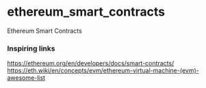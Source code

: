 # ethereum_smart_contracts
Ethereum Smart Contracts

### Inspiring links
https://ethereum.org/en/developers/docs/smart-contracts/
https://eth.wiki/en/concepts/evm/ethereum-virtual-machine-(evm)-awesome-list
